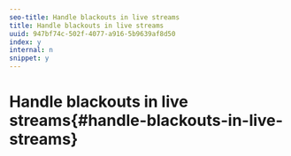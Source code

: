 ```yaml
---
seo-title: Handle blackouts in live streams
title: Handle blackouts in live streams
uuid: 947bf74c-502f-4077-a916-5b9639af8d50
index: y
internal: n
snippet: y
---
```


# Handle blackouts in live streams{#handle-blackouts-in-live-streams}

